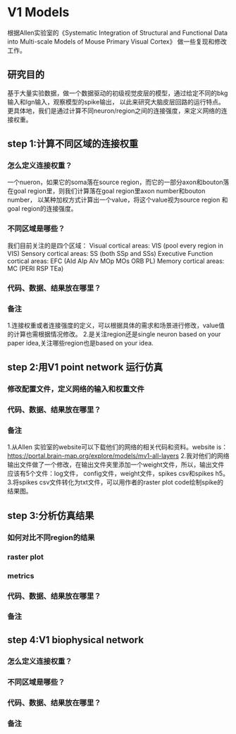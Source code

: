 # V1 Models
根据Allen实验室的《Systematic Integration of Structural and Functional Data into Multi-scale Models of Mouse Primary Visual Cortex》
做一些复现和修改工作。

## 研究目的
基于大量实验数据，做一个数据驱动的初级视觉皮层的模型，通过给定不同的bkg输入和lgn输入，观察模型的spike输出，
以此来研究大脑皮层回路的运行特点。更具体地，我们是通过计算不同neuron/region之间的连接强度，来定义网络的连接权重。

## step 1:计算不同区域的连接权重
### 怎么定义连接权重？
一个nueron，如果它的soma落在source region，而它的一部分axon和bouton落在goal region里，则我们计算落在goal region里axon number和bouton number，
以某种加权方式计算出一个value，将这个value视为source region 和goal region的连接强度。

### 不同区域是哪些？
我们目前关注的是四个区域：
Visual cortical areas: VIS  (pool every region in VIS)
Sensory cortical areas: SS  (both SSp and SSs)
Executive Function cortical areas: EFC  (AId AIp AIv MOp MOs ORB  PL)
Memory cortical areas: MC   (PERI  RSP  TEa)
### 代码、数据、结果放在哪里？

### 备注
1.连接权重或者连接强度的定义，可以根据具体的需求和场景进行修改，value值的计算也需根据情况修改。
2.是关注region还是single neuron based on your paper idea,关注哪些region也是based on your idea.




## step 2:用V1 point network 运行仿真
### 修改配置文件，定义网络的输入和权重文件

### 代码、数据、结果放在哪里？
### 备注
1.从Allen 实验室的website可以下载他们的网络的相关代码和资料。website is：https://portal.brain-map.org/explore/models/mv1-all-layers
2.我对他们的网络输出文件做了一个修改，在输出文件夹里添加一个weight文件，所以，输出文件应该有5个文件：log文件，
config文件，weight文件，spikes csv和spikes h5。
3.将spikes csv文件转化为txt文件，可以用作者的raster plot code绘制spike的结果图。

## step 3:分析仿真结果
### 如何对比不同region的结果
### raster plot
### metrics
### 代码、数据、结果放在哪里？
### 备注

## step 4:V1 biophysical network
### 怎么定义连接权重？
### 不同区域是哪些？
### 代码、数据、结果放在哪里？
### 备注
